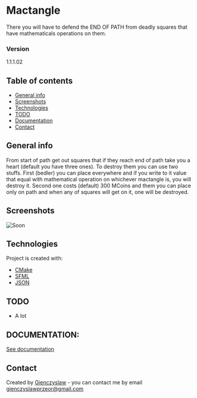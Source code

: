 # Mactangle
There you will have to defend the END OF PATH from deadly squares that have mathematicals operations on them.

### Version
1.1.1.02

## Table of contents
* [General info](#general-info)
* [Screenshots](#screenshots)
* [Technologies](#technologies)
* [TODO](#todo)
* [Documentation](#documentation)
* [Contact](#contact)

## General info
From start of path get out squares that if they reach end of path take you a heart (default you have three ones). To destroy them you can use two stuffs. First (bedler) you can place everywhere and if you write to it value that equal with mathematical operation on whichever mactangle is, you will destroy it. Second one costs (default) 300 MCoins and them you can place only on path and when any of squares will get on it, one will be destroyed.   

## Screenshots
![Soon]()

## Technologies
Project is created with:
* [CMake](https://cmake.org/)
* [SFML](https://www.sfml-dev.org/)
* [JSON](https://github.com/nlohmann/json/)
	
## TODO
* A lot 

## DOCUMENTATION:
[See documentation](rc/documentation/Documentation.md)

## Contact
Created by [Gienczyslaw](https://github.com/Gienczyslaw) - you can contact me by email gienczyslawprzeor@gmail.com